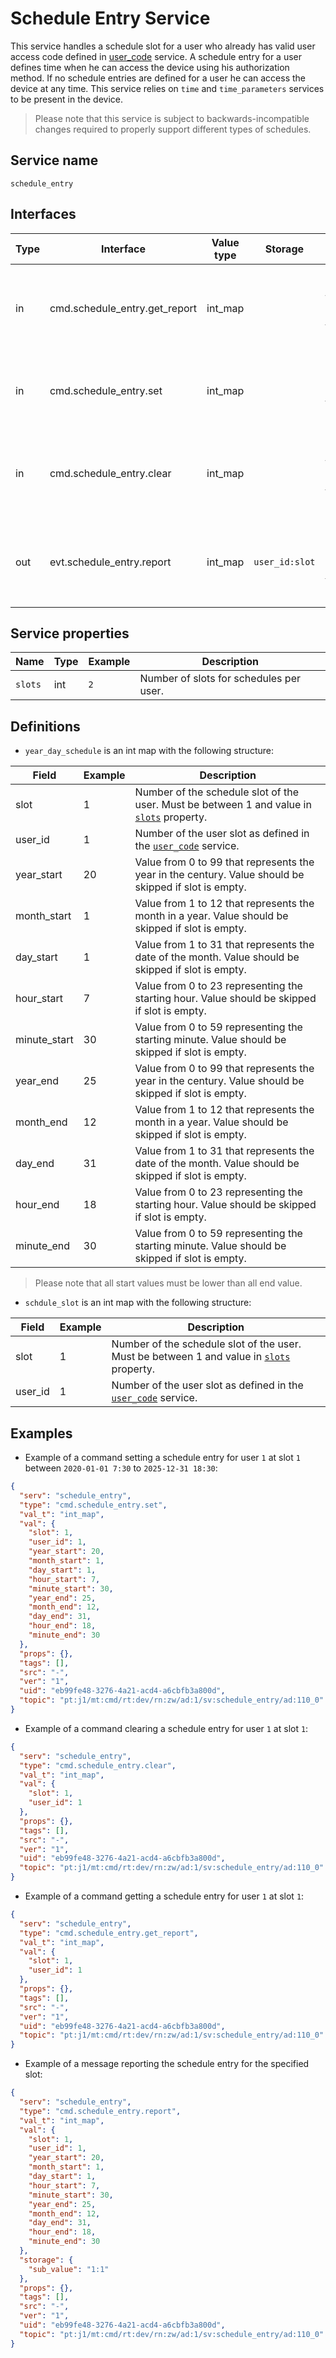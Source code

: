 # Schedule Entry Service

This service handles a schedule slot for a user who already has valid user access code defined in [user_code](/device_services/generic/user_code.md) service.
A schedule entry for a user defines time when he can access the device using his authorization method.
If no schedule entries are defined for a user he can access the device at any time.
This service relies on `time` and `time_parameters` services to be present in the device.

> Please note that this service is subject to backwards-incompatible changes required to properly support different types of schedules.

## Service name

`schedule_entry`

## Interfaces

| Type | Interface                     | Value type | Storage        | Description                                                                                                                        |
|------|-------------------------------|------------|----------------|------------------------------------------------------------------------------------------------------------------------------------|
| in   | cmd.schedule_entry.get_report | int_map    |                | Gets the schedule entry report for the specified slot. See [`schedule_slot`](#definitions) definition for more information.        |
| in   | cmd.schedule_entry.set        | int_map    |                | Sets the schedule entry for the specified slot. See [`year_day_schedule`](#definitions) definition for more information.           |
| in   | cmd.schedule_entry.clear      | int_map    |                | Clears the schedule entry for the specified slot. See [`schedule_slot`](#definitions) definition for more information.             |
| out  | evt.schedule_entry.report     | int_map    | `user_id:slot` | Reports the schedule entry report for the specified slot. See [`year_day_schedule`](#definitions) definition for more information. |

## Service properties

| Name    | Type      | Example | Description                             |
|---------|-----------|---------|-----------------------------------------|
| `slots` | int       | `2`     | Number of slots for schedules per user. |

## Definitions

* `year_day_schedule` is an int map with the following structure:

| Field        | Example | Description                                                                                                      |
|--------------|---------|------------------------------------------------------------------------------------------------------------------|
| slot         | 1       | Number of the schedule slot of the user. Must be between 1 and value in [`slots`](#service-properties) property. |
| user_id      | 1       | Number of the user slot as defined in the [`user_code`](/device_services/generic/user_code.md) service.                 |
| year_start   | 20      | Value from 0 to 99 that represents the year in the century. Value should be skipped if slot is empty.            |
| month_start  | 1       | Value from 1 to 12 that represents the month in a year. Value should be skipped if slot is empty.                |
| day_start    | 1       | Value from 1 to 31 that represents the date of the month. Value should be skipped if slot is empty.              |
| hour_start   | 7       | Value from 0 to 23 representing the starting hour. Value should be skipped if slot is empty.                     |
| minute_start | 30      | Value from 0 to 59 representing the starting minute. Value should be skipped if slot is empty.                   |
| year_end     | 25      | Value from 0 to 99 that represents the year in the century. Value should be skipped if slot is empty.            |
| month_end    | 12      | Value from 1 to 12 that represents the month in a year. Value should be skipped if slot is empty.                |
| day_end      | 31      | Value from 1 to 31 that represents the date of the month. Value should be skipped if slot is empty.              |
| hour_end     | 18      | Value from 0 to 23 representing the starting hour. Value should be skipped if slot is empty.                     |
| minute_end   | 30      | Value from 0 to 59 representing the starting minute. Value should be skipped if slot is empty.                   |

> Please note that all start values must be lower than all end value.

* `schdule_slot` is an int map with the following structure:

| Field        | Example | Description                                                                                                      |
|--------------|---------|------------------------------------------------------------------------------------------------------------------|
| slot         | 1       | Number of the schedule slot of the user. Must be between 1 and value in [`slots`](#service-properties) property. |
| user_id      | 1       | Number of the user slot as defined in the [`user_code`](/device_services/generic/user_code.md) service.                 |

## Examples

* Example of a command setting a schedule entry for user `1` at slot `1` between `2020-01-01 7:30` to `2025-12-31 18:30`:

```json
{
  "serv": "schedule_entry",
  "type": "cmd.schedule_entry.set",
  "val_t": "int_map",
  "val": {
    "slot": 1,
    "user_id": 1,
    "year_start": 20,
    "month_start": 1,
    "day_start": 1,
    "hour_start": 7,
    "minute_start": 30,
    "year_end": 25,
    "month_end": 12,
    "day_end": 31,
    "hour_end": 18,
    "minute_end": 30
  },
  "props": {},
  "tags": [],
  "src": "-",
  "ver": "1",
  "uid": "eb99fe48-3276-4a21-acd4-a6cbfb3a800d",
  "topic": "pt:j1/mt:cmd/rt:dev/rn:zw/ad:1/sv:schedule_entry/ad:110_0"
}
```

* Example of a command clearing a schedule entry for user `1` at slot `1`:

```json
{
  "serv": "schedule_entry",
  "type": "cmd.schedule_entry.clear",
  "val_t": "int_map",
  "val": {
    "slot": 1,
    "user_id": 1
  },
  "props": {},
  "tags": [],
  "src": "-",
  "ver": "1",
  "uid": "eb99fe48-3276-4a21-acd4-a6cbfb3a800d",
  "topic": "pt:j1/mt:cmd/rt:dev/rn:zw/ad:1/sv:schedule_entry/ad:110_0"
}
```

* Example of a command getting a schedule entry for user `1` at slot `1`:

```json
{
  "serv": "schedule_entry",
  "type": "cmd.schedule_entry.get_report",
  "val_t": "int_map",
  "val": {
    "slot": 1,
    "user_id": 1
  },
  "props": {},
  "tags": [],
  "src": "-",
  "ver": "1",
  "uid": "eb99fe48-3276-4a21-acd4-a6cbfb3a800d",
  "topic": "pt:j1/mt:cmd/rt:dev/rn:zw/ad:1/sv:schedule_entry/ad:110_0"
}
```

* Example of a message reporting the schedule entry for the specified slot:

```json
{
  "serv": "schedule_entry",
  "type": "cmd.schedule_entry.report",
  "val_t": "int_map",
  "val": {
    "slot": 1,
    "user_id": 1,
    "year_start": 20,
    "month_start": 1,
    "day_start": 1,
    "hour_start": 7,
    "minute_start": 30,
    "year_end": 25,
    "month_end": 12,
    "day_end": 31,
    "hour_end": 18,
    "minute_end": 30
  },
  "storage": {
    "sub_value": "1:1"
  },
  "props": {},
  "tags": [],
  "src": "-",
  "ver": "1",
  "uid": "eb99fe48-3276-4a21-acd4-a6cbfb3a800d",
  "topic": "pt:j1/mt:cmd/rt:dev/rn:zw/ad:1/sv:schedule_entry/ad:110_0"
}
```